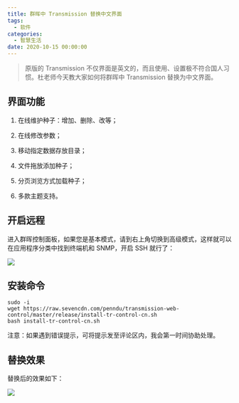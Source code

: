 ```yaml
---
title: 群晖中 Transmission 替换中文界面
tags:
  - 软件
categories:
  - 智慧生活
date: 2020-10-15 00:00:00
---
```


> 原版的 Transmission 不仅界面是英文的，而且使用、设置极不符合国人习惯。杜老师今天教大家如何将群晖中 Transmission 替换为中文界面。

<!-- more -->

## 界面功能

1. 在线维护种子：增加、删除、改等；

2. 在线修改参数；

3. 移动指定数据存放目录；

4. 文件拖放添加种子；

5. 分页浏览方式加载种子；

6. 多款主题支持。

## 开启远程

进入群晖控制面板，如果您是基本模式，请到右上角切换到高级模式，这样就可以在应用程序分类中找到终端机和 SNMP，开启 SSH 就行了：

![](https://cdn.dusays.com/2020/10/272-1.jpg)

## 安装命令

```
sudo -i
wget https://raw.sevencdn.com/penndu/transmission-web-control/master/release/install-tr-control-cn.sh
bash install-tr-control-cn.sh
```

注意：如果遇到错误提示，可将提示发至评论区内，我会第一时间协助处理。

## 替换效果

替换后的效果如下：

![](https://cdn.dusays.com/2020/10/272-2.jpg)